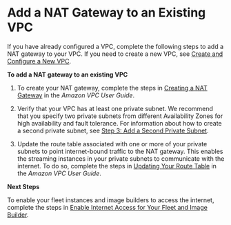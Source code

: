 # Add a NAT Gateway to an Existing VPC<a name="add-nat-gateway-existing-vpc"></a>

If you have already configured a VPC, complete the following steps to add a NAT gateway to your VPC\. If you need to create a new VPC, see [Create and Configure a New VPC](create-configure-new-vpc-with-private-public-subnets-nat.md)\.

**To add a NAT gateway to an existing VPC**

1. To create your NAT gateway, complete the steps in [Creating a NAT Gateway](https://docs.aws.amazon.com/vpc/latest/userguide/vpc-nat-gateway.html#nat-gateway-creating) in the *Amazon VPC User Guide*\.

1. Verify that your VPC has at least one private subnet\. We recommend that you specify two private subnets from different Availability Zones for high availability and fault tolerance\. For information about how to create a second private subnet, see [Step 3: Add a Second Private Subnet](create-configure-new-vpc-with-private-public-subnets-nat.md#vpc-with-private-and-public-subnets-add-private-subnet-nat)\.

1. Update the route table associated with one or more of your private subnets to point internet\-bound traffic to the NAT gateway\. This enables the streaming instances in your private subnets to communicate with the internet\. To do so, complete the steps in [Updating Your Route Table](https://docs.aws.amazon.com/vpc/latest/userguide/vpc-nat-gateway.html#nat-gateway-create-route) in the *Amazon VPC User Guide*\.

**Next Steps**

To enable your fleet instances and image builders to access the internet, complete the steps in [Enable Internet Access for Your Fleet and Image Builder](managing-network-manual-enable-internet-access.md)\.